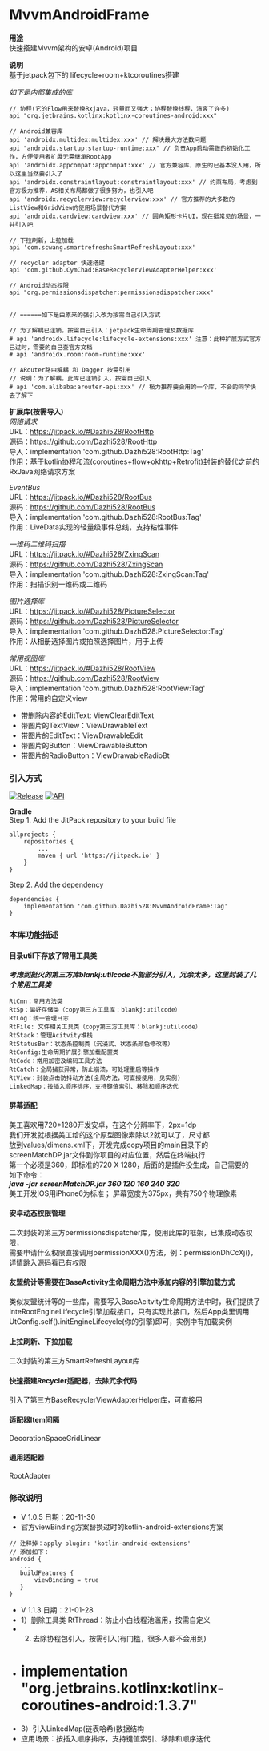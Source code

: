 # MvvmAndroidFrame

**用途**<br/>
快速搭建Mvvm架构的安卓(Android)项目<br/>

**说明**<br/>
基于jetpack包下的 lifecycle+room+ktcoroutines搭建<br/>

*如下是内部集成的库*
```
// 协程(它的Flow用来替换Rxjava，轻量而又强大；协程替换线程，清爽了许多)
api "org.jetbrains.kotlinx:kotlinx-coroutines-android:xxx"

// Android兼容库
api 'androidx.multidex:multidex:xxx' // 解决最大方法数问题
api "androidx.startup:startup-runtime:xxx" // 负责App启动需做的初始化工作，方便使用者扩展无需继承RootApp
api 'androidx.appcompat:appcompat:xxx' // 官方兼容库，原生的已基本没人用，所以这里当然要引入了
api 'androidx.constraintlayout:constraintlayout:xxx' // 约束布局，考虑到官方极力推荐，AS相关布局都做了很多努力，也引入吧
api 'androidx.recyclerview:recyclerview:xxx' // 官方推荐的大多数的ListView和GridView的使用场景替代方案
api 'androidx.cardview:cardview:xxx' // 圆角矩形卡片UI，现在挺常见的场景，一并引入吧

// 下拉刷新，上拉加载
api 'com.scwang.smartrefresh:SmartRefreshLayout:xxx'

// recycler adapter 快速搭建
api 'com.github.CymChad:BaseRecyclerViewAdapterHelper:xxx'

// Android动态权限
api "org.permissionsdispatcher:permissionsdispatcher:xxx"


// ======如下是由原来的强引入改为按需自己引入方式

// 为了解耦已注销，按需自己引入：jetpack生命周期管理及数据库
# api 'androidx.lifecycle:lifecycle-extensions:xxx' 注意：此种扩展方式官方已过时，需要的自己查官方文档
# api 'androidx.room:room-runtime:xxx'

// ARouter路由解耦 和 Dagger 按需引用
// 说明：为了解耦，此库已注销引入，按需自己引入
# api 'com.alibaba:arouter-api:xxx' // 极力推荐要会用的一个库，不会的同学快去了解下

```

**扩展库(按需导入)**<br/>
*网络请求* <br/>
URL：https://jitpack.io/#Dazhi528/RootHttp <br/>
源码：https://github.com/Dazhi528/RootHttp <br/>
导入：implementation 'com.github.Dazhi528:RootHttp:Tag' <br/>
作用：基于kotlin协程和流(coroutines+flow+okhttp+Retrofit)封装的替代之前的RxJava网络请求方案 <br/>

*EventBus* <br/>
URL：https://jitpack.io/#Dazhi528/RootBus <br/>
源码：https://github.com/Dazhi528/RootBus <br/>
导入：implementation 'com.github.Dazhi528:RootBus:Tag' <br/>
作用：LiveData实现的轻量级事件总线，支持粘性事件 <br/>

*一维码二维码扫描* <br/>
URL：https://jitpack.io/#Dazhi528/ZxingScan <br/>
源码：https://github.com/Dazhi528/ZxingScan <br/>
导入：implementation 'com.github.Dazhi528:ZxingScan:Tag'  <br/>
作用：扫描识别一维码或二维码  <br/>

*图片选择库* <br/>
URL：https://jitpack.io/#Dazhi528/PictureSelector  <br/>
源码：https://github.com/Dazhi528/PictureSelector <br/>
导入：implementation 'com.github.Dazhi528:PictureSelector:Tag' <br/>
作用：从相册选择图片或拍照选择图片，用于上传 <br/>

*常用视图库* <br/>
URL：https://jitpack.io/#Dazhi528/RootView <br/>
源码：https://github.com/Dazhi528/RootView <br/>
导入：implementation 'com.github.Dazhi528:RootView:Tag' <br/>
作用：常用的自定义view <br/>
* 带删除内容的EditText: ViewClearEditText<br/>
* 带图片的TextView：ViewDrawableText <br/>
* 带图片的EditText：ViewDrawableEdit <br/>
* 带图片的Button：ViewDrawableButton <br/>
* 带图片的RadioButton：ViewDrawableRadioBt <br/>


### 引入方式 
[![Release](https://img.shields.io/github/release/Dazhi528/MvvmAndroidFrame?style=flat)](https://jitpack.io/#Dazhi528/MvvmAndroidFrame)
[![API](https://img.shields.io/badge/API-19%2B-green.svg?style=flat)](https://android-arsenal.com/api?level=19)

**Gradle** <br/>
Step 1. Add the JitPack repository to your build file

```
allprojects {
    repositories {
        ...
        maven { url 'https://jitpack.io' }
    }
}
```

Step 2. Add the dependency

```
dependencies {
    implementation 'com.github.Dazhi528:MvvmAndroidFrame:Tag'
}
```


### 本库功能描述

####  目录util下存放了常用工具类
***考虑到挺火的第三方库blankj:utilcode不能部分引入，冗余太多，这里封装了几个常用工具类*** <br/>
```
RtCmn：常用方法类
RtSp：偏好存储类（copy第三方工具库：blankj:utilcode）
RtLog：统一管理日志
RtFile: 文件相关工具类（copy第三方工具库：blankj:utilcode）
RtStack：管理Acitvity堆栈
RtStatusBar：状态条控制类（沉浸式、状态条颜色修改等）
RtConfig:生命周期扩展引擎加载配置类
RtCode：常用加密及编码工具方法
RtCatch：全局捕获异常，防止崩溃，可处理重启等操作
RtView：封装点击防抖动方法(全局方法，可直接使用，见实例)
LinkedMap：按插入顺序排序，支持键值索引、移除和顺序迭代
```

#### 屏幕适配
美工喜欢用720*1280开发安卓，在这个分辨率下，2px=1dp <br/>
我们开发就根据美工给的这个原型图像素除以2就可以了，尺寸都 <br/>
放到values/dimens.xml下，开发完成copy项目的main目录下的 <br/>
screenMatchDP.jar文件到你项目的对应位置，然后在终端执行 <br/>
第一个必须是360，即标准的720 X 1280，后面的是插件没生成，自己需要的<br/>
如下命令：<br/>
***java -jar screenMatchDP.jar 360 120 160 240 320***
<br/>
美工开发IOS用iPhone6为标准； 屏幕宽度为375px，共有750个物理像素

#### 安卓动态权限管理
二次封装的第三方permissionsdispatcher库，使用此库的框架，已集成动态权限，<br/>
需要申请什么权限直接调用permissionXXX()方法，例：permissionDhCcXj()，<br/>
详情跳入源码看已有权限

#### 友盟统计等需要在BaseActivity生命周期方法中添加内容的引擎加载方式 <br/>
类似友盟统计等的一些库，需要写入BaseAcitvity生命周期方法中时，我们提供了 <br/>
InteRootEngineLifecycle引擎加载接口，只有实现此接口，然后App类里调用 <br/>
UtConfig.self().initEngineLifecycle(你的引擎)即可，实例中有加载实例 <br/>

#### 上拉刷新、下拉加载
二次封装的第三方SmartRefreshLayout库

#### 快速搭建Recycler适配器，去除冗余代码
引入了第三方BaseRecyclerViewAdapterHelper库，可直接用

#### 适配器Item间隔
DecorationSpaceGridLinear

#### 通用适配器
RootAdapter


### 修改说明
* V 1.0.5  日期：20-11-30
* 官方viewBinding方案替换过时的kotlin-android-extensions方案
```
// 注释掉：apply plugin: 'kotlin-android-extensions'
// 添加如下：
android {
   ...
   buildFeatures {
       viewBinding = true
   }
}
```

* V 1.1.3  日期：21-01-28
* 1）删除工具类 RtThread：防止小白线程池滥用，按需自定义
* 2) 去除协程包引入，按需引入(有门槛，很多人都不会用到)
*   # implementation "org.jetbrains.kotlinx:kotlinx-coroutines-android:1.3.7"
* 3）引入LinkedMap(链表哈希)数据结构
*    应用场景：按插入顺序排序，支持键值索引、移除和顺序迭代